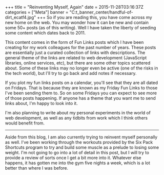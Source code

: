 +++
title = "Reinventing Myself, Again"
date = 2015-11-28T03:16:37Z
categories = ["Meta"]
banner = "C:t_banner_center/handful-of-dirt_ecatf4.jpg"
+++
So if you are reading this, you have come across my new home on the web. You may wonder how it can be new and contain some 50+ posts (as of this writing). Well I have taken the liberty of seeding some content which dates back to 2011.

This content comes in the form of Fun Links posts which I have been creating for my work colleagues for the past number of years. These posts are essentially just a curated collection of links with descriptions. The general theme of the links are related to web development (JavaScript libraries, online services, etc), but there are some other topics scattered about. Some of these links may no longer even be active (one of the risks in the tech world), but I'll try to go back and add notes if necessary.

If you plot my fun links posts on a calendar, you'll see that they are all dated on Fridays. That is because they are known as my Friday Fun Links to those I've been sending them to. So on some Fridays you can expect to see more of those posts happening. If anyone has a theme that you want me to send links about, I'm happy to look into it.

I'm also planning to write about my personal experiments in the world of web development, as well as any tidbits from work which I think others would benefit from.

---

Aside from this blog, I am also currently trying to reinvent myself personally as well. I've been working through the workouts provided by the Six Pack Shortcuts program to try and build some muscle as a prelude to losing some weight. I'm not going to go into a lot of detail in this post, but I will try to provide a review of sorts once I get a bit more into it. Whatever else happens, it has gotten me into the gym five nights a week, which is a lot better than where I was before.